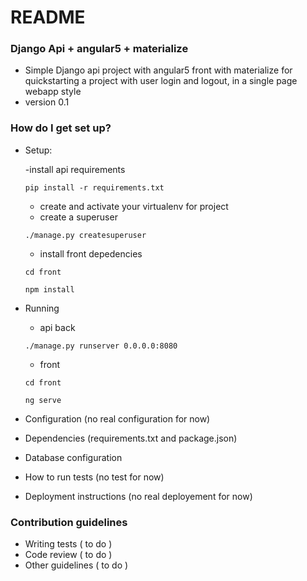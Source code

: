# README #


### Django Api + angular5 + materialize ###

* Simple Django api project with angular5 front with materialize for quickstarting a project with user login and logout, in a single page webapp style
* version 0.1


### How do I get set up? ###

* Setup:
    
    -install api requirements
    
    <code>pip install -r requirements.txt</code>
    
    - create and activate your virtualenv for project
    - create a superuser
     
    <code>./manage.py createsuperuser</code>
    
    - install front depedencies
    
    <code>cd front</code>
    
    <code>npm install</code>
    
* Running

    - api back
    
    <code>./manage.py runserver 0.0.0.0:8080</code>
    
    - front
    
    <code>cd front</code>
    
    <code>ng serve</code>
    
    
* Configuration (no real configuration for now)
* Dependencies (requirements.txt and package.json)
* Database configuration
* How to run tests (no test for now)
* Deployment instructions (no real deployement for now)

### Contribution guidelines ###

* Writing tests ( to do )
* Code review ( to do )
* Other guidelines ( to do )
